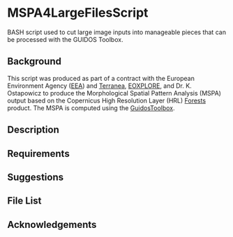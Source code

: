 # MSPA4LargeFilesScript
BASH script used to cut large image inputs into manageable pieces that can be processed with the GUIDOS Toolbox.

## Background
This script was produced as part of a contract with the European Environment Agency ([EEA](http://www.eea.europa.eu/)) and [Terranea](http://www.terranea.de/), [EOXPLORE](http://www.eoxplore.com/), and Dr. K. Ostapowicz to produce the Morphological Spatial Pattern Analysis (MSPA) output based on the Copernicus High Resolution Layer (HRL) [Forests](http://land.copernicus.eu/pan-european/high-resolution-layers/forests) product. The MSPA is computed using the [GuidosToolbox](http://forest.jrc.ec.europa.eu/download/software/guidos/). 

## Description

## Requirements

## Suggestions

## File List

## Acknowledgements

